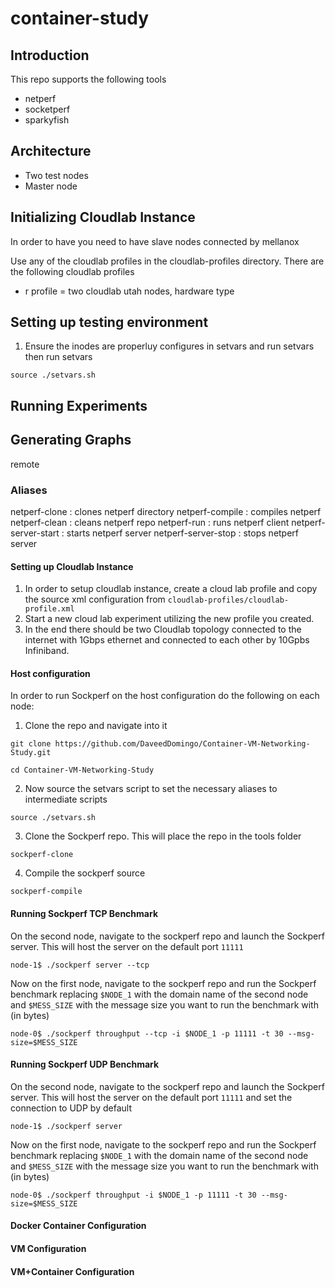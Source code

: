 # container-study

## Introduction
This repo supports the following tools
- netperf
- socketperf
- sparkyfish

## Architecture
- Two test nodes
- Master node

## Initializing Cloudlab Instance
In order to have you need to have slave nodes connected by mellanox

Use any of the cloudlab profiles in the cloudlab-profiles directory.
There are the following cloudlab profiles
- r profile = two cloudlab utah nodes, hardware type

## Setting up testing environment
1. Ensure the inodes are properluy configures in setvars and run setvars then
run setvars
```
source ./setvars.sh
```

## Running Experiments


## Generating Graphs

remote

### Aliases
netperf-clone : clones netperf directory
netperf-compile : compiles netperf
netperf-clean : cleans netperf repo
netperf-run : runs netperf client
netperf-server-start : starts netperf server
netperf-server-stop : stops netperf server



#### Setting up Cloudlab Instance
1. In order to setup cloudlab instance, create a cloud lab profile and copy the source xml configuration from `cloudlab-profiles/cloudlab-profile.xml`
2. Start a new cloud lab experiment utilizing the new profile you created.
3. In the end there should be two Cloudlab topology connected to the internet with 1Gbps ethernet and connected to each other by 10Gpbs Infiniband. 

#### Host configuration
In order to run Sockperf on the host configuration do the following on each node:
1. Clone the repo and navigate into it
```
git clone https://github.com/DaveedDomingo/Container-VM-Networking-Study.git
```
```
cd Container-VM-Networking-Study
```
2.  Now source the setvars script to set the necessary aliases to intermediate scripts
```
source ./setvars.sh 
``` 
3. Clone the Sockperf repo. This will place the repo in the tools folder
```
sockperf-clone
```
4. Compile the sockperf source 
```
sockperf-compile
```
#### Running Sockperf TCP Benchmark
On the second node,  navigate to the sockperf repo and launch the Sockperf server. This will host the server on the default port `11111`
```
node-1$ ./sockperf server --tcp 
```

Now on the first node, navigate to the sockperf repo and run the Sockperf benchmark replacing `$NODE_1` with the domain name of the second node and `$MESS_SIZE` with the message size you want to run the benchmark with (in bytes)
```
node-0$ ./sockperf throughput --tcp -i $NODE_1 -p 11111 -t 30 --msg-size=$MESS_SIZE
```

#### Running Sockperf UDP Benchmark
On the second node,  navigate to the sockperf repo and launch the Sockperf server. This will host the server on the default port `11111` and set the connection to UDP by default
```
node-1$ ./sockperf server 
```

Now on the first node, navigate to the sockperf repo and run the Sockperf benchmark replacing `$NODE_1` with the domain name of the second node and `$MESS_SIZE` with the message size you want to run the benchmark with (in bytes)
```
node-0$ ./sockperf throughput -i $NODE_1 -p 11111 -t 30 --msg-size=$MESS_SIZE
```

#### Docker Container Configuration

#### VM Configuration

#### VM+Container Configuration
